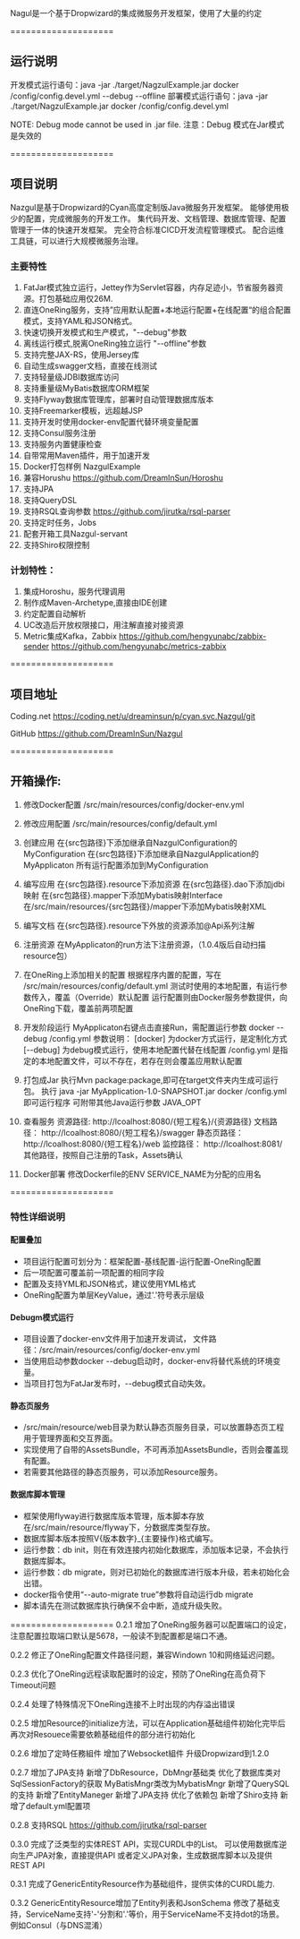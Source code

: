 Nagul是一个基于Dropwizard的集成微服务开发框架，使用了大量的约定

====================
## 运行说明

开发模式运行语句：java -jar ./target/NagzulExample.jar docker /config/config.devel.yml --debug --offline
部署模式运行语句：java -jar ./target/NagzulExample.jar docker /config/config.devel.yml

NOTE: Debug mode cannot be used in .jar file.
注意：Debug 模式在Jar模式是失效的

====================
## 项目说明

Nazgul是基于Dropwizard的Cyan高度定制版Java微服务开发框架。
能够使用极少的配置，完成微服务的开发工作。
集代码开发、文档管理、数据库管理、配置管理于一体的快速开发框架。
完全符合标准CICD开发流程管理模式。
配合运维工具链，可以进行大规模微服务治理。

### 主要特性
  1. FatJar模式独立运行，Jettey作为Servlet容器，内存足迹小，节省服务器资源。打包基础应用仅26M.
  1. 直连OneRing服务，支持”应用默认配置+本地运行配置+在线配置“的组合配置模式，支持YAML和JSON格式。
  1. 快速切换开发模式和生产模式，"--debug"参数
  1. 离线运行模式,脱离OneRing独立运行 "--offline"参数
  1. 支持完整JAX-RS，使用Jersey库
  1. 自动生成swagger文档，直接在线测试
  1. 支持轻量级JDBI数据库访问
  1. 支持重量级MyBatis数据库ORM框架
  1. 支持Flyway数据库管理库，部署时自动管理数据库版本
  1. 支持Freemarker模板，远超越JSP
  1. 支持开发时使用docker-env配置代替环境变量配置
  1. 支持Consul服务注册
  1. 支持服务内置健康检查
  1. 自带常用Maven插件，用于加速开发
  1. Docker打包样例 NazgulExample
  1. 兼容Horushu 
      https://github.com/DreamInSun/Horoshu
  1. 支持JPA
  1. 支持QueryDSL
  1. 支持RSQL查询参数
      https://github.com/jirutka/rsql-parser
  1. 支持定时任务，Jobs
  1. 配套开箱工具Nazgul-servant
  1. 支持Shiro权限控制

### 计划特性：
  1. 集成Horoshu，服务代理调用
  1. 制作成Maven-Archetype,直接由IDE创建 
  1. 约定配置自动解析
  1. UC改造后开放权限接口，用注解直接对接资源
  1. Metric集成Kafka，Zabbix
        https://github.com/hengyunabc/zabbix-sender
        https://github.com/hengyunabc/metrics-zabbix

====================
## 项目地址

Coding.net
https://coding.net/u/dreaminsun/p/cyan.svc.Nazgul/git

GitHub
https://github.com/DreamInSun/Nazgul

====================
## 开箱操作:

1. 修改Docker配置
   /src/main/resources/config/docker-env.yml

2. 修改应用配置
   /src/main/resources/config/default.yml

2. 创建应用 
   在{src包路径}下添加继承自NazgulConfiguration的MyConfiguration
   在{src包路径}下添加继承自NazgulApplication的MyApplicaton<MyConfiguration>
   所有运行配置添加到MyConfiguration

3. 编写应用
   在{src包路径}.resource下添加资源
   在{src包路径}.dao下添加jdbi映射
   在{src包路径}.mapper下添加Mybatis映射Interface
   在/src/main/resources/{src包路径}/mapper下添加Mybatis映射XML
  
4. 编写文档
   在{src包路径}.resource下外放的资源添加@Api系列注解

5. 注册资源
   在MyApplicaton的run方法下注册资源，（1.0.4版后自动扫描resource包）

6. 在OneRing上添加相关的配置
    根据程序内置的配置，写在 /src/main/resources/config/default.yml
    测试时使用的本地配置，有运行参数传入，覆盖（Override）默认配置
    运行配置则由Docker服务参数提供，向OneRing下载，覆盖前两项配置

7. 开发阶段运行
   MyApplicaton右键点击直接Run，需配置运行参数 docker --debug /config.yml
  参数说明： 
  [docker] 为docker方式运行，是定制化方式
  [--debug] 为debug模式运行，使用本地配置代替在线配置
  /config.yml 是指定的本地配置文件，可以不存在，若存在则会覆盖应用默认配置

8. 打包成Jar
   执行Mvn package:package,即可在target文件夹内生成可运行包。
   执行 java -jar MyApplication-1.0-SNAPSHOT.jar  docker /config.yml 即可运行程序
   可附带其他Java运行参数 JAVA_OPT

9. 查看服务
    资源路径:
    http://lcoalhost:8080/{短工程名}/{资源路径}
    文档路径：
    http://lcoalhost:8080/{短工程名}/swagger
    静态页路径：
    http://lcoalhost:8080/{短工程名}/web
    监控路径：
    http://lcoalhost:8081/
    其他路径，按照自己注册的Task，Assets确认

10. Docker部署
   修改Dockerfile的ENV SERVICE_NAME为分配的应用名

====================
### 特性详细说明


#### 配置叠加
* 项目运行配置可划分为：框架配置-基线配置-运行配置-OneRing配置
* 后一项配置可覆盖前一项配置的相同字段
* 配置及支持YML和JSON格式，建议使用YML格式
* OneRing配置为单层KeyValue，通过'.'符号表示层级

#### Debugm模式运行

* 项目设置了docker-env文件用于加速开发调试，
  文件路径：/src/main/resources/config/docker-env.yml
* 当使用启动参数docker --debug启动时，docker-env将替代系统的环境变量。
* 当项目打包为FatJar发布时，--debug模式自动失效。
 
#### 静态页服务
* /src/main/resource/web目录为默认静态页服务目录，可以放置静态页工程用于管理界面和交互界面。
* 实现使用了自带的AssetsBundle，不可再添加AssetsBundle，否则会覆盖现有配置。
* 若需要其他路径的静态页服务，可以添加Resource服务。

#### 数据库脚本管理
* 框架使用flyway进行数据库版本管理，版本脚本存放在/src/main/resource/flyway下，分数据库类型存放。
* 数据库脚本版本按照V{版本数字}_{主要操作}格式编写。
* 运行参数：db init，则在有效连接内初始化数据库，添加版本记录，不会执行数据库脚本。
* 运行参数：db migrate，则对已初始化的数据库进行版本升级，若未初始化会出错。
* docker指令使用“--auto-migrate true”参数将自动运行db migrate 
* 脚本请先在测试数据库执行确保不会中断，造成升级失败。

====================
0.2.1
增加了OneRing服务器可以配置端口的设定，注意配置拉取端口默认是5678，一般读不到配置都是端口不通。

0.2.2
修正了OneRing配置文件路径问题，兼容Windown 10和网络延迟问题。

0.2.3
优化了OneRing远程读取配置时的设定，预防了OneRing在高负荷下Timeout问题

0.2.4
处理了特殊情况下OneRing连接不上时出现的内存溢出错误

0.2.5
增加Resource的initialize方法，可以在Application基础组件初始化完毕后再次对Resouece需要依赖基础组件的部分进行初始化

0.2.6
增加了定時任務組件
增加了Websocket組件
升级Dropwizard到1.2.0

0.2.7
增加了JPA支持
新增了DbResource，DbMngr基础类
优化了数据库类对SqlSessionFactory的获取
MyBatisMngr类改为MybatisMngr
新增了QuerySQL的支持
新增了EntityManeger
新增了JPA支持
优化了依赖包
新增了Shiro支持
新增了default.yml配置项

0.2.8
支持RSQL https://github.com/jirutka/rsql-parser

0.3.0 
完成了泛类型的实体REST API，实现CURDL中的List。
可以使用数据库逆向生产JPA对象，直接提供API
或者定义JPA对象，生成数据库脚本以及提供REST API

0.3.1
完成了GenericEntityResource作为基础组件，提供实体的CURDL能力.

0.3.2 
GenericEntityResource增加了Entity列表和JsonSchema
修改了基础支持，ServiceName支持'-'分割和'.'等价，用于ServiceName不支持dot的场景。例如Consul（与DNS混淆）